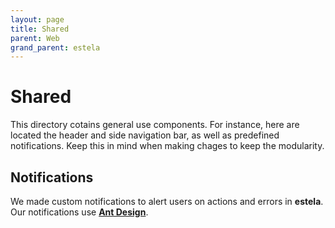 ```yaml
---
layout: page
title: Shared
parent: Web
grand_parent: estela
---
```


# Shared
This directory cotains general use components. For instance, here are located the header and side navigation bar, as well
as predefined notifications. Keep this in mind when making chages to keep the modularity.

## Notifications
We made custom notifications to alert users on actions and errors in **estela**. Our notifications use [**Ant Design**](https://ant.design/).

